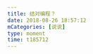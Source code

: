 ```yaml
---
title: 结对编程？
date: 2018-08-26 18:57:12
mCategories: [说说]
type: moment
time: t185712
---
```


<div id="pics-20180826185712"></div>

<script src="/lib/moment/pics.js"></script>
<script>
var data = [
    {"link": "2018-08-26_000000.jpeg", "type": "shuoshuo"},
    {"link": "2018-08-26_000001.jpeg", "type": "shuoshuo"},
    {"link": "2018-08-26_000002.jpeg", "type": "shuoshuo"},
    {"link": "2018-08-26_000003.jpeg", "type": "shuoshuo"},
    {"link": "2018-08-26_000004.jpeg", "type": "shuoshuo"},
    {"link": "2018-08-26_000005.jpeg", "type": "shuoshuo"},
    {"link": "2018-08-26_000006.jpeg", "type": "shuoshuo"},
    {"link": "2018-08-26_000007.jpeg", "type": "shuoshuo"},
    {"link": "2018-08-26_000008.jpeg", "type": "shuoshuo"}
];
picsRender(data, "pics-20180826185712");
</script>
